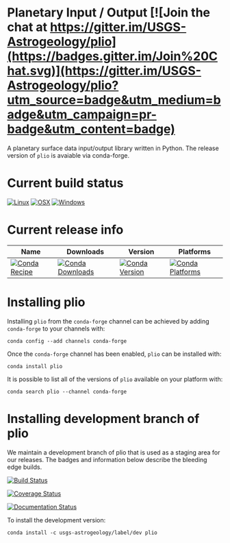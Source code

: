 Planetary Input / Output [![Join the chat at https://gitter.im/USGS-Astrogeology/plio](https://badges.gitter.im/Join%20Chat.svg)](https://gitter.im/USGS-Astrogeology/plio?utm_source=badge&utm_medium=badge&utm_campaign=pr-badge&utm_content=badge)
===============================

A planetary surface data input/output library written in Python. The release version of `plio` is avaiable via conda-forge. 

Current build status
====================

[![Linux](https://img.shields.io/circleci/project/github/conda-forge/plio-feedstock/master.svg?label=Linux)](https://circleci.com/gh/conda-forge/plio-feedstock)
[![OSX](https://img.shields.io/travis/conda-forge/plio-feedstock/master.svg?label=macOS)](https://travis-ci.org/conda-forge/plio-feedstock)
[![Windows](https://img.shields.io/appveyor/ci/conda-forge/plio-feedstock/master.svg?label=Windows)](https://ci.appveyor.com/project/conda-forge/plio-feedstock/branch/master)

Current release info
====================

| Name | Downloads | Version | Platforms |
| --- | --- | --- | --- |
| [![Conda Recipe](https://img.shields.io/badge/recipe-plio-green.svg)](https://anaconda.org/conda-forge/plio) | [![Conda Downloads](https://img.shields.io/conda/dn/conda-forge/plio.svg)](https://anaconda.org/conda-forge/plio) | [![Conda Version](https://img.shields.io/conda/vn/conda-forge/plio.svg)](https://anaconda.org/conda-forge/plio) | [![Conda Platforms](https://img.shields.io/conda/pn/conda-forge/plio.svg)](https://anaconda.org/conda-forge/plio) |

Installing plio
===============

Installing `plio` from the `conda-forge` channel can be achieved by adding `conda-forge` to your channels with:

```
conda config --add channels conda-forge
```

Once the `conda-forge` channel has been enabled, `plio` can be installed with:

```
conda install plio
```

It is possible to list all of the versions of `plio` available on your platform with:

```
conda search plio --channel conda-forge
```

Installing development branch of plio
=====================================

We maintain a development branch of plio that is used as a staging area for our releases. The badges and information below describe the bleeding edge builds.

[![Build Status](https://travis-ci.org/USGS-Astrogeology/plio.svg?branch=dev)](https://travis-ci.org/USGS-Astrogeology/plio)

[![Coverage Status](https://coveralls.io/repos/github/USGS-Astrogeology/plio/badge.svg?branch=master)](https://coveralls.io/github/USGS-Astrogeology/plio?branch=master)

[![Documentation Status](https://readthedocs.org/projects/plio/badge/?version=latest)](https://plio.readthedocs.io/en/latest/?badge=latest)

To install the development version: 

```
conda install -c usgs-astrogeology/label/dev plio
```
